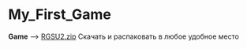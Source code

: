 # My_First_Game
**Game** --> [RGSU2.zip](https://drive.google.com/file/d/1xLbMBFA82g9owI-qYZ7E0eAzz_fUR4G1/view?usp=drive_link](https://drive.google.com/file/d/1xLbMBFA82g9owI-qYZ7E0eAzz_fUR4G1/view?usp=drive_link)https://drive.google.com/file/d/1xLbMBFA82g9owI-qYZ7E0eAzz_fUR4G1/view?usp=drive_link)
Скачать и распаковать в любое удобное место
